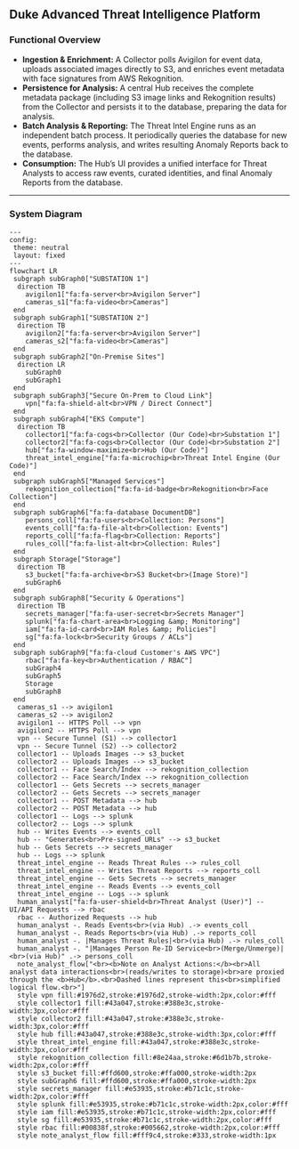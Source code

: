 ## Duke Advanced Threat Intelligence Platform

### Functional Overview

- **Ingestion & Enrichment:** A Collector polls Avigilon for event data, uploads associated images directly to S3, and enriches event metadata with face signatures from AWS Rekognition.  
- **Persistence for Analysis:** A central Hub receives the complete metadata package (including S3 image links and Rekognition results) from the Collector and persists it to the database, preparing the data for analysis.  
- **Batch Analysis & Reporting:** The Threat Intel Engine runs as an independent batch process. It periodically queries the database for new events, performs analysis, and writes resulting Anomaly Reports back to the database.  
- **Consumption:** The Hub’s UI provides a unified interface for Threat Analysts to access raw events, curated identities, and final Anomaly Reports from the database.

---

### System Diagram

```mermaid
---
config:
 theme: neutral
 layout: fixed
---
flowchart LR
 subgraph subGraph0["SUBSTATION 1"]
  direction TB
    avigilon1["fa:fa-server<br>Avigilon Server"]
    cameras_s1["fa:fa-video<br>Cameras"]
 end
 subgraph subGraph1["SUBSTATION 2"]
  direction TB
    avigilon2["fa:fa-server<br>Avigilon Server"]
    cameras_s2["fa:fa-video<br>Cameras"]
 end
 subgraph subGraph2["On-Premise Sites"]
  direction LR
    subGraph0
    subGraph1
 end
 subgraph subGraph3["Secure On-Prem to Cloud Link"]
    vpn["fa:fa-shield-alt<br>VPN / Direct Connect"]
 end
 subgraph subGraph4["EKS Compute"]
  direction TB
    collector1["fa:fa-cogs<br>Collector (Our Code)<br>Substation 1"]
    collector2["fa:fa-cogs<br>Collector (Our Code)<br>Substation 2"]
    hub["fa:fa-window-maximize<br>Hub (Our Code)"]
    threat_intel_engine["fa:fa-microchip<br>Threat Intel Engine (Our Code)"]
 end
 subgraph subGraph5["Managed Services"]
    rekognition_collection["fa:fa-id-badge<br>Rekognition<br>Face Collection"]
 end
 subgraph subGraph6["fa:fa-database DocumentDB"]
    persons_coll["fa:fa-users<br>Collection: Persons"]
    events_coll["fa:fa-file-alt<br>Collection: Events"]
    reports_coll["fa:fa-flag<br>Collection: Reports"]
    rules_coll["fa:fa-list-alt<br>Collection: Rules"]
 end
 subgraph Storage["Storage"]
  direction TB
    s3_bucket["fa:fa-archive<br>S3 Bucket<br>(Image Store)"]
    subGraph6
 end
 subgraph subGraph8["Security & Operations"]
  direction TB
    secrets_manager["fa:fa-user-secret<br>Secrets Manager"]
    splunk["fa:fa-chart-area<br>Logging &amp; Monitoring"]
    iam["fa:fa-id-card<br>IAM Roles &amp; Policies"]
    sg["fa:fa-lock<br>Security Groups / ACLs"]
 end
 subgraph subGraph9["fa:fa-cloud Customer's AWS VPC"]
    rbac["fa:fa-key<br>Authentication / RBAC"]
    subGraph4
    subGraph5
    Storage
    subGraph8
 end
  cameras_s1 --> avigilon1
  cameras_s2 --> avigilon2
  avigilon1 -- HTTPS Poll --> vpn
  avigilon2 -- HTTPS Poll --> vpn
  vpn -- Secure Tunnel (S1) --> collector1
  vpn -- Secure Tunnel (S2) --> collector2
  collector1 -- Uploads Images --> s3_bucket
  collector2 -- Uploads Images --> s3_bucket
  collector1 -- Face Search/Index --> rekognition_collection
  collector2 -- Face Search/Index --> rekognition_collection
  collector1 -- Gets Secrets --> secrets_manager
  collector2 -- Gets Secrets --> secrets_manager
  collector1 -- POST Metadata --> hub
  collector2 -- POST Metadata --> hub
  collector1 -- Logs --> splunk
  collector2 -- Logs --> splunk
  hub -- Writes Events --> events_coll
  hub -- "Generates<br>Pre-signed URLs" --> s3_bucket
  hub -- Gets Secrets --> secrets_manager
  hub -- Logs --> splunk
  threat_intel_engine -- Reads Threat Rules --> rules_coll
  threat_intel_engine -- Writes Threat Reports --> reports_coll
  threat_intel_engine -- Gets Secrets --> secrets_manager
  threat_intel_engine -- Reads Events --> events_coll
  threat_intel_engine -- Logs --> splunk
  human_analyst["fa:fa-user-shield<br>Threat Analyst (User)"] -- UI/API Requests --> rbac
  rbac -- Authorized Requests --> hub
  human_analyst -. Reads Events<br>(via Hub) .-> events_coll
  human_analyst -. Reads Reports<br>(via Hub) .-> reports_coll
  human_analyst -. |Manages Threat Rules|<br>(via Hub) .-> rules_coll
  human_analyst -. "|Manages Person Re-ID Service<br>(Merge/Unmerge)|<br>(via Hub)" .-> persons_coll
  note_analyst_flow["<br><b>Note on Analyst Actions:</b><br>All analyst data interactions<br>(reads/writes to storage)<br>are proxied through the <b>Hub</b>.<br>Dashed lines represent this<br>simplified logical flow.<br>"]
  style vpn fill:#1976d2,stroke:#1976d2,stroke-width:2px,color:#fff
  style collector1 fill:#43a047,stroke:#388e3c,stroke-width:3px,color:#fff
  style collector2 fill:#43a047,stroke:#388e3c,stroke-width:3px,color:#fff
  style hub fill:#43a047,stroke:#388e3c,stroke-width:3px,color:#fff
  style threat_intel_engine fill:#43a047,stroke:#388e3c,stroke-width:3px,color:#fff
  style rekognition_collection fill:#8e24aa,stroke:#6d1b7b,stroke-width:2px,color:#fff
  style s3_bucket fill:#ffd600,stroke:#ffa000,stroke-width:2px
  style subGraph6 fill:#ffd600,stroke:#ffa000,stroke-width:2px
  style secrets_manager fill:#e53935,stroke:#b71c1c,stroke-width:2px,color:#fff
  style splunk fill:#e53935,stroke:#b71c1c,stroke-width:2px,color:#fff
  style iam fill:#e53935,stroke:#b71c1c,stroke-width:2px,color:#fff
  style sg fill:#e53935,stroke:#b71c1c,stroke-width:2px,color:#fff
  style rbac fill:#00838f,stroke:#005662,stroke-width:2px,color:#fff
  style note_analyst_flow fill:#fff9c4,stroke:#333,stroke-width:1px
```
